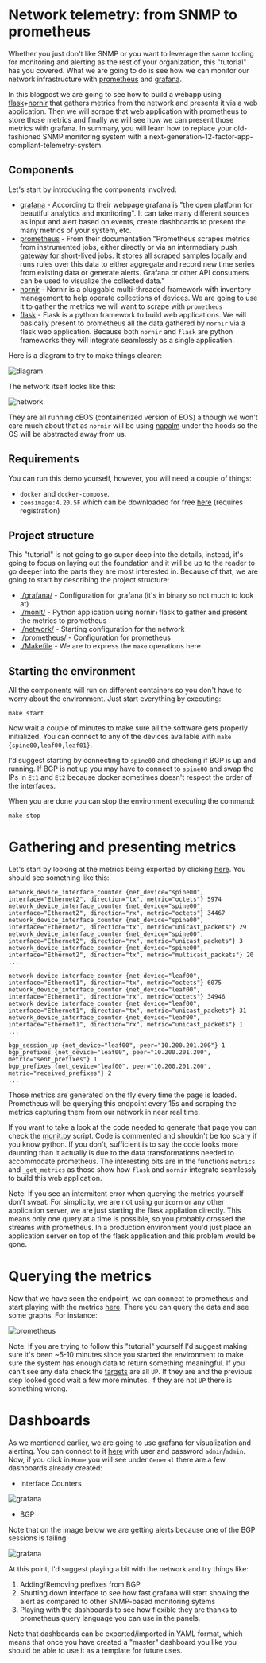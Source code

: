 # Network telemetry: from SNMP to prometheus

Whether you just don't like SNMP or you want to leverage the same tooling for monitoring and alerting as the rest of your organization, this "tutorial" has you covered. What we are going to do is see how we can monitor our network infrastructure with [prometheus](https://prometheus.io/) and [grafana](https://grafana.com/).

In this blogpost we are going to see how to build a webapp using [flask](http://flask.pocoo.org/)+[nornir](https://github.com/nornir-automation/nornir) that gathers metrics from the network and presents it via a web application. Then we will scrape that web application with prometheus to store those metrics and finally we will see how we can present those metrics with grafana. In summary, you will learn how to replace your old-fashioned SNMP monitoring system with a next-generation-12-factor-app-compliant-telemetry-system.

## Components

Let's start by introducing the components involved:

* [grafana](https://grafana.com/) - According to their webpage grafana is "the open platform for beautiful analytics and monitoring". It can take many different sources as input and alert based on events, create dashboards to present the many metrics of your system, etc.
* [prometheus](https://prometheus.io/) - From their documentation "Prometheus scrapes metrics from instrumented jobs, either directly or via an intermediary push gateway for short-lived jobs. It stores all scraped samples locally and runs rules over this data to either aggregate and record new time series from existing data or generate alerts. Grafana or other API consumers can be used to visualize the collected data."
* [nornir](https://github.com/nornir-automation/nornir) - Nornir is a pluggable multi-threaded framework with inventory management to help operate collections of devices. We are going to use it to gather the metrics we will want to scrape with `prometheus`
* [flask](http://flask.pocoo.org/) - Flask is a python framework to build web applications. We will basically present to prometheus all the data gathered by `nornir` via a flask web application. Because both `nornir` and `flask` are python frameworks they will integrate seamlessly as a single application.

Here is a diagram to try to make things clearer:

![diagram](diagram.png)

The network itself looks like this:

![network](network.png)

They are all running cEOS (containerized version of EOS) although we won't care much about that as `nornir` will be using [napalm](http://napalm.readthedocs.io/) under the hoods so the OS will be abstracted away from us.

## Requirements

You can run this demo yourself, however, you will need a couple of things:

* `docker` and `docker-compose`.
* `ceosimage:4.20.5F` which can be downloaded for free [here](https://www.arista.com/en/support/software-download) (requires registration)

## Project structure

This "tutorial" is not going to go super deep into the details, instead, it's going to focus on laying out the foundation and it will be up to the reader to go deeper into the parts they are most interested in. Because of that, we are going to start by describing the project structure:

* [./grafana/](grafana) - Configuration for grafana (it's in binary so not much to look at)
* [./monit/](monit) - Python application using nornir+flask to gather and present the metrics to prometheus
* [./network/](network) - Starting configuration for the network
* [./prometheus/](prometheus) - Configuration for prometheus
* [./Makefile](Makefile) - We are to express the `make` operations here.

## Starting the environment

All the components will run on different containers so you don't have to worry about the environment. Just start everything by executing:

	make start

Now wait a couple of minutes to make sure all the software gets properly initialized. You can connect to any of the devices available with `make {spine00,leaf00,leaf01}`.

I'd suggest starting by connecting to `spine00` and checking if BGP is up and running. If BGP is not up you may have to connect to `spine00` and swap the IPs in `Et1` and `Et2` because docker sometimes doesn't respect the order of the interfaces.

When you are done you can stop the environment executing the command:

	make stop

# Gathering and presenting metrics

Let's start by looking at the metrics being exported by clicking [here](http://127.0.0.1:5000/metrics). You should see something like this:

	network_device_interface_counter {net_device="spine00", interface="Ethernet2", direction="tx", metric="octets"} 5974
	network_device_interface_counter {net_device="spine00", interface="Ethernet2", direction="rx", metric="octets"} 34467
	network_device_interface_counter {net_device="spine00", interface="Ethernet2", direction="tx", metric="unicast_packets"} 29
	network_device_interface_counter {net_device="spine00", interface="Ethernet2", direction="rx", metric="unicast_packets"} 3
	network_device_interface_counter {net_device="spine00", interface="Ethernet2", direction="tx", metric="multicast_packets"} 20
	...

	network_device_interface_counter {net_device="leaf00", interface="Ethernet1", direction="tx", metric="octets"} 6075
	network_device_interface_counter {net_device="leaf00", interface="Ethernet1", direction="rx", metric="octets"} 34946
	network_device_interface_counter {net_device="leaf00", interface="Ethernet1", direction="tx", metric="unicast_packets"} 31
	network_device_interface_counter {net_device="leaf00", interface="Ethernet1", direction="rx", metric="unicast_packets"} 1
	...

	bgp_session_up {net_device="leaf00", peer="10.200.201.200"} 1
	bgp_prefixes {net_device="leaf00", peer="10.200.201.200", metric="sent_prefixes"} 1
	bgp_prefixes {net_device="leaf00", peer="10.200.201.200", metric="received_prefixes"} 2
	...

Those metrics are generated on the fly every time the page is loaded. Prometheus will be querying this endpoint every 15s and scraping the metrics capturing them from our network in near real time.

If you want to take a look at the code needed to generate that page you can check the [monit.py](monit/monit.py) script. Code is commented and shouldn't be too scary if you know python. If you don't, sufficient is to say the code looks more daunting than it actually is due to the data transformations needed to accommodate prometheus. The interesting bits are in the functions `metrics` and `_get_metrics` as those show how `flask` and `nornir` integrate seamlessly to build this web application.

Note: If you see an intermitent error when querying the metrics yourself don't sweat. For simplicity, we are not using `gunicorn` or any other application server, we are just starting the flask appliation directly. This means only one query at a time is possible, so you probably crossed the streams with prometheus. In a production environment you'd just place an application server on top of the flask application and this problem would be gone.

# Querying the metrics

Now that we have seen the endpoint, we can connect to prometheus and start playing with the metrics [here](http://127.0.0.1:9090/graph). There you can query the data and see some graphs. For instance:

![prometheus](prometheus.png)

Note: If you are trying to follow this "tutorial" yourself I'd suggest making sure it's been ~5-10 minutes since you started the environment to make sure the system has enough data to return something meaningful. If you can't see any data check the [targets](http://127.0.0.1:9090/targets) are all `UP`. If they are and the previous step looked good wait a few more minutes. If they are not `UP` there is something wrong.

# Dashboards

As we mentioned earlier, we are going to use grafana for visualization and alerting. You can connect to it [here](http://localhost:3000) with user and password `admin`/`admin`. Now, if you click in `Home` you will see under `General` there are a few dashboards already created:

* Interface Counters

![grafana](grafana_1.png)

* BGP

Note that on the image below we are getting alerts because one of the BGP sessions is failing

![grafana](grafana_2.png)

At this point, I'd suggest playing a bit with the network and try things like:

1. Adding/Removing prefixes from BGP
2. Shutting down interface to see how fast grafana will start showing the alert as compared to other SNMP-based monitoring sytems
3. Playing with the dashboards to see how flexible they are thanks to prometheus query language you can use in the panels.

Note that dashboards can be exported/imported in YAML format, which means that once you have created a "master" dashboard you like you should be able to use it as a template for future uses.

